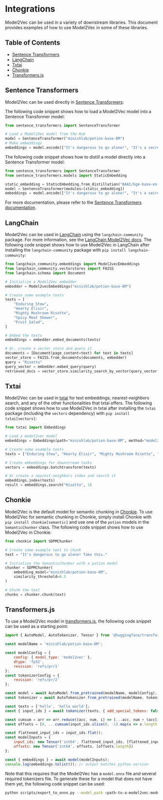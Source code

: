 
# Integrations

Model2Vec can be used in a variety of downstream libraries. This document provides examples of how to use Model2Vec in some of these libraries.

## Table of Contents
- [Sentence Transformers](#sentence-transformers)
- [LangChain](#langchain)
- [Txtai](#txtai)
- [Chonkie](#chonkie)
- [Transformers.js](#transformersjs)

## Sentence Transformers

Model2Vec can be used directly in [Sentence Transformers](https://github.com/UKPLab/sentence-transformers):

The following code snippet shows how to load a Model2Vec model into a Sentence Transformer model:
```python
from sentence_transformers import SentenceTransformer

# Load a Model2Vec model from the Hub
model = SentenceTransformer("minishlab/potion-base-8M")
# Make embeddings
embeddings = model.encode(["It's dangerous to go alone!", "It's a secret to everybody."])
```

The following code snippet shows how to distill a model directly into a Sentence Transformer model:

```python
from sentence_transformers import SentenceTransformer
from sentence_transformers.models import StaticEmbedding

static_embedding = StaticEmbedding.from_distillation("BAAI/bge-base-en-v1.5", device="cpu", pca_dims=256)
model = SentenceTransformer(modules=[static_embedding])
embeddings = model.encode(["It's dangerous to go alone!", "It's a secret to everybody."])
```

For more documentation, please refer to the [Sentence Transformers documentation](https://sbert.net/docs/package_reference/sentence_transformer/models.html#sentence_transformers.models.StaticEmbedding).


## LangChain

Model2Vec can be used in [LangChain](https://github.com/langchain-ai/langchain) using the `langchain-community` package. For more information, see the [LangChain Model2Vec docs](https://python.langchain.com/docs/integrations/text_embedding/model2vec/). The following code snippet shows how to use Model2Vec in LangChain after installing the `langchain-community` package with `pip install langchain-community`:

```python
from langchain_community.embeddings import Model2vecEmbeddings
from langchain_community.vectorstores import FAISS
from langchain.schema import Document

# Initialize a Model2Vec embedder
embedder = Model2vecEmbeddings("minishlab/potion-base-8M")

# Create some example texts
texts = [
    "Enduring Stew",
    "Hearty Elixir",
    "Mighty Mushroom Risotto",
    "Spicy Meat Skewer",
    "Fruit Salad",
]

# Embed the texts
embeddings = embedder.embed_documents(texts)

# Or, create a vector store and query it
documents = [Document(page_content=text) for text in texts]
vector_store = FAISS.from_documents(documents, embedder)
query = "Risotto"
query_vector = embedder.embed_query(query)
retrieved_docs = vector_store.similarity_search_by_vector(query_vector, k=1)
```

## Txtai

Model2Vec can be used in [txtai](https://github.com/neuml/txtai) for text embeddings, nearest-neighbors search, and any of the other functionalities that txtai offers. The following code snippet shows how to use Model2Vec in txtai after installing the `txtai` package (including the `vectors` dependency) with `pip install txtai[vectors]`:

```python
from txtai import Embeddings

# Load a model2vec model
embeddings = Embeddings(path="minishlab/potion-base-8M", method="model2vec", backend="numpy")

# Create some example texts
texts = ["Enduring Stew", "Hearty Elixir", "Mighty Mushroom Risotto", "Spicy Meat Skewer", "Chilly Fruit Salad"]

# Create embeddings for downstream tasks
vectors = embeddings.batchtransform(texts)

# Or create a nearest-neighbors index and search it
embeddings.index(texts)
result = embeddings.search("Risotto", 1)
```

## Chonkie

Model2Vec is the default model for semantic chunking in [Chonkie](https://github.com/bhavnicksm/chonkie). To use Model2Vec for semantic chunking in Chonkie, simply install Chonkie with `pip install chonkie[semantic]` and use one of the `potion` models in the `SemanticChunker` class. The following code snippet shows how to use Model2Vec in Chonkie:

```python
from chonkie import SDPMChunker

# Create some example text to chunk
text = "It's dangerous to go alone! Take this."

# Initialize the SemanticChunker with a potion model
chunker = SDPMChunker(
    embedding_model="minishlab/potion-base-8M",
    similarity_threshold=0.3
)

# Chunk the text
chunks = chunker.chunk(text)
```

## Transformers.js

To use a Model2Vec model in [transformers.js](https://github.com/huggingface/transformers.js), the following code snippet can be used as a starting point:

```javascript
import { AutoModel, AutoTokenizer, Tensor } from '@huggingface/transformers';

const modelName = 'minishlab/potion-base-8M';

const modelConfig = {
    config: { model_type: 'model2vec' },
    dtype: 'fp32',
    revision: 'refs/pr/1'
};
const tokenizerConfig = {
    revision: 'refs/pr/2'
};

const model = await AutoModel.from_pretrained(modelName, modelConfig);
const tokenizer = await AutoTokenizer.from_pretrained(modelName, tokenizerConfig);

const texts = ['hello', 'hello world'];
const { input_ids } = await tokenizer(texts, { add_special_tokens: false, return_tensor: false });

const cumsum = arr => arr.reduce((acc, num, i) => [...acc, num + (acc[i - 1] || 0)], []);
const offsets = [0, ...cumsum(input_ids.slice(0, -1).map(x => x.length))];

const flattened_input_ids = input_ids.flat();
const modelInputs = {
    input_ids: new Tensor('int64', flattened_input_ids, [flattened_input_ids.length]),
    offsets: new Tensor('int64', offsets, [offsets.length])
};

const { embeddings } = await model(modelInputs);
console.log(embeddings.tolist()); // output matches python version
```

Note that this requires that the Model2Vec has a `model.onnx` file and several required tokenizers file. To generate these for a model that does not have them yet, the following code snippet can be used:

```bash
python scripts/export_to_onnx.py --model_path <path-to-a-model2vec-model> --save_path "<path-to-save-the-onnx-model>"
```
